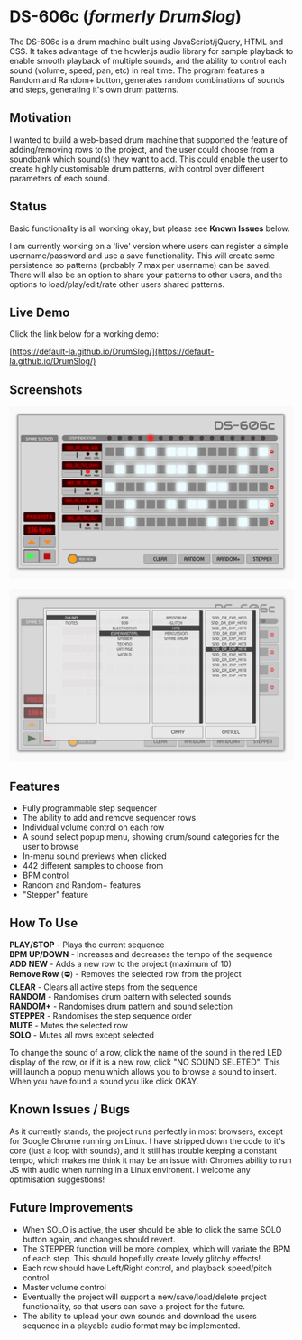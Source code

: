 # DS-606c (*formerly DrumSlog*)
The DS-606c is a drum machine built using JavaScript/jQuery, HTML and CSS. It takes advantage of the howler.js audio library for sample playback to enable smooth playback of multiple sounds, and the ability to control each sound (volume, speed, pan, etc) in real time. The program features a Random and Random+ button, generates random combinations of sounds and steps, generating it's own drum patterns.


## Motivation
I wanted to build a web-based drum machine that supported the feature of adding/removing rows to the project, and the user could choose from a soundbank which sound(s) they want to add. This could enable the user to create highly customisable drum patterns, with control over different parameters of each sound.


## Status
Basic functionality is all working okay, but please see **Known Issues** below.  

I am currently working on a 'live' version where users can register a simple username/password and use a save functionality. This will create some persistence so patterns (probably 7 max per username) can be saved. There will also be an option to share your patterns to other users, and the options to load/play/edit/rate other users shared patterns.

## Live Demo  

Click the link below for a working demo: 

[https://default-la.github.io/DrumSlog/](https://default-la.github.io/DrumSlog/)

## Screenshots

![screenshot](https://raw.githubusercontent.com/default-LA/DrumSlog/master/assets/img/ds-main.png)

![screenshot](https://raw.githubusercontent.com/default-LA/DrumSlog/master/assets/img/ds-menu.png)



## Features

* Fully programmable step sequencer  
* The ability to add and remove sequencer rows  
* Individual volume control on each row  
* A sound select popup menu, showing drum/sound categories for the user to browse  
* In-menu sound previews when clicked  
* 442 different samples to choose from  
* BPM control  
* Random and Random+ features  
* "Stepper" feature  


## How To Use

**PLAY/STOP** - Plays the current sequence  
**BPM UP/DOWN** - Increases and decreases the tempo of the sequence  
**ADD NEW** - Adds a new row to the project (maximum of 10)  
**Remove Row** (⛔) - Removes the selected row from the project  
**CLEAR** - Clears all active steps from the sequence  
**RANDOM** - Randomises drum pattern with selected sounds  
**RANDOM+** - Randomises drum pattern and sound selection  
**STEPPER** - Randomises the step sequence order  
**MUTE** - Mutes the selected row  
**SOLO** - Mutes all rows except selected  

To change the sound of a row, click the name of the sound in the red LED display of the row, or if it is a new row, click "NO SOUND SELETED". This will launch a popup menu which allows you to browse a sound to insert. When you have found a sound you like click OKAY.


## Known Issues / Bugs

As it currently stands, the project runs perfectly in most browsers, except for Google Chrome running on Linux. I have stripped down the code to it's core (just a loop with sounds), and it still has trouble keeping a constant tempo, which makes me think it may be an issue with Chromes ability to run JS with audio when running in a Linux environent. I welcome any optimisation suggestions!  



## Future Improvements

* When SOLO is active, the user should be able to click the same SOLO button again, and changes should revert.  
* The STEPPER function will be more complex, which will variate the BPM of each step. This should hopefully create lovely glitchy effects!  
* Each row should have Left/Right control, and playback speed/pitch control  
* Master volume control
* Eventually the project will support a new/save/load/delete project functionality, so that users can save a project for the future.  
* The ability to upload your own sounds and download the users sequence in a playable audio format may be implemented. 


